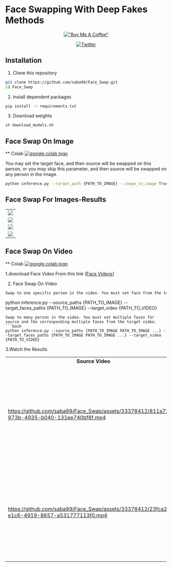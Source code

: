 
# Face Swapping With Deep Fakes Methods

<div align="center">

[!["Buy Me A Coffee"](https://www.buymeacoffee.com/assets/img/custom_images/orange_img.png)](https://www.buymeacoffee.com/sabahesaraY)

[![Twitter](https://img.shields.io/twitter/follow/sabahesaraki?style=social)](https://twitter.com/saba_hesaraki)

</div>

## Installation
  
1. Clone this repository
  ```bash
  git clone https://github.com/saba99/Face_Swap.git
  cd Face_Swap

  ```
2. Install dependent packages
  ```bash
  pip install -r requirements.txt
  ```
  
3. Download weights
  ```bash
  sh download_models.sh
  ```

 ## Face Swap On Image

  ** Colab <a href="https://colab.research.google.com/drive/1pLyLbnBma9PiWioMxmyPBn-TWhkI6mqt"><img src="https://colab.research.google.com/assets/colab-badge.svg" alt="google colab logo"></a>
  
  You may set the target face, and then source will be swapped on this person, or you may skip this parameter, and then source will be swapped on any person in the image.
  ```bash
  python inference.py --target_path {PATH_TO_IMAGE} --image_to_image True
  ```

## Face Swap For Images-Results

<table class="center">

<tr>
<td>
<img src="https://github.com/saba99/Face_Swap/assets/33378412/80d1507e-be8e-4f5d-be6d-acb7caca8447" >

</td>
</tr>
<tr>
<td>
<img src="https://github.com/saba99/Face_Swap/assets/33378412/b69da8d8-48e4-45f9-ba99-b4c33b04de12" >

</td>
</tr>
<tr>
<td>
<img src="https://github.com/saba99/Face_Swap/assets/33378412/ac846aae-4686-4461-9a56-4df0ddbf2ba5" >

</td>
</tr>
<tr>
<td>
<img src="https://github.com/saba99/Face_Swap/assets/33378412/f9309cc9-f746-48b7-bbac-8d85658d1081" >

</td>
</tr>
</tr>
</table>

## Face Swap On Video

 ** Colab <a href="https://colab.research.google.com/drive/11luB-78FmWdpdGwAvjigJge4bJo8pkKM#scrollTo=j6ifzr5I1phS"><img src="https://colab.research.google.com/assets/colab-badge.svg" 
    alt="google colab logo"></a>

  1.download Face Video From this link [[Face Videos](https://www.pexels.com/search/videos/face/)] 
 

  2. Face Swap On Video
  
  ```bash
  Swap to one specific person in the video. You must set face from the target video (for example, crop from any frame).
  ```

  
  python inference.py --source_paths {PATH_TO_IMAGE} --target_faces_paths {PATH_TO_IMAGE} --target_video {PATH_TO_VIDEO}
  ```
  Swap to many person in the video. You must set multiple faces for source and the corresponding multiple faces from the target video.
  ```bash
  python inference.py --source_paths {PATH_TO_IMAGE PATH_TO_IMAGE ...} --target_faces_paths {PATH_TO_IMAGE PATH_TO_IMAGE ...} --target_video {PATH_TO_VIDEO}
  ```

  3.Watch the  Results

  <table class="center">
<tr>
  <td style="text-align:center;"><b>Source Video</b></td>
  <td style="text-align:center;"><b>Image for Swapping</b></td>
  <td style="text-align:center;"><b>Target Video</b></td>
</tr>
  
<tr>
<td>

https://github.com/saba99/Face_Swap/assets/33378412/811a7222-973b-4935-b040-131ee740bf8f.mp4

</td>
<td>
<img src="https://github.com/saba99/Face_Swap/assets/33378412/ec14173b-4a9d-406c-8e02-4d7a34fbd289" width="300px";height:"400px">


</td>
<td>


https://github.com/saba99/Face_Swap/assets/33378412/b38810f5-258b-4118-990e-0a6ed2aeaba9.mp4


</td>

</tr>

<tr>
<td>


https://github.com/saba99/Face_Swap/assets/33378412/23fca2a3-e1c6-4919-8657-a531777113f0.mp4

</td>
<td>
<img src="https://github.com/saba99/Face_Swap/assets/33378412/525c84c0-bde2-4ea3-9846-51b8d8f4e90f" width="300px";height:"400px">


</td>
<td>



https://github.com/saba99/Face_Swap/assets/33378412/4edd8300-0d0c-4c2a-82c3-d9294e412e67


</td>

</tr>
</table>

